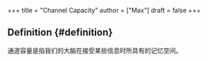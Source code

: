 +++
title = "Channel Capacity"
author = ["Max"]
draft = false
+++

## Definition {#definition}

通道容量是指我们的大脑在接受某些信息时所具有的记忆空间。